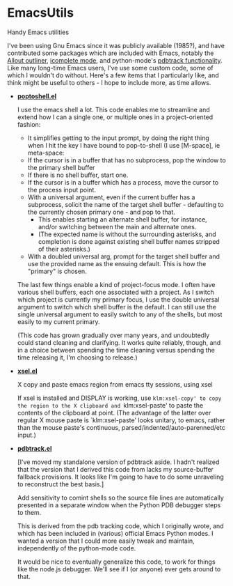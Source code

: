EmacsUtils
==========

Handy Emacs utilities

I've been using Gnu Emacs since it was publicly available (1985?), and have contributed some packages which are included with Emacs, notably the [Allout outliner](http://myriadicity.net/software-and-systems/craft/emacs-allout), [icomplete mode](http://www.emacswiki.org/emacs/IcompleteMode), and python-mode's [pdbtrack functionality](http://myriadicity.net/software-and-systems/craft/crafty-hacks#section-1). Like many long-time Emacs users, I've use some custom code, some of which I wouldn't do without. Here's a few items that I particularly like, and think might be useful to others - I hope to include more, as time allows.

* **[poptoshell.el](./poptoshell.el)**

  I use the emacs shell a lot. This code enables me to streamline and
  extend how I can a single one, or multiple ones in a project-oriented
  fashion:

  * It simplifies getting to the input prompt, by doing the right thing when
    I hit the key I have bound to pop-to-shell (I use [M-space], ie
    meta-space:
  * If the cursor is in a buffer that has no subprocess, pop the window to
    the primary shell buffer
  * If there is no shell buffer, start one.
  * If the cursor is in a buffer which has a process, move the cursor to
    the process input point.
  * With a universal argument, even if the current buffer has a subprocess,
    solicit the name of the target shell buffer - defaulting to the currently
    chosen primary one - and pop to that.
    * This enables starting an alternate shell buffer, for instance, and/or
      switching between the main and alternate ones.
    * (The expected name is without the surrounding asterisks, and
      completion is done against existing shell buffer names stripped of
      their asterisks.)
  * With a doubled universal arg, prompt for the target shell buffer and
    use the provided name as the ensuing default. This is how the "primary"
    is chosen.

  The last few things enable a kind of project-focus mode.  I often have
  various shell buffers, each one associated with a project. As I switch
  which project is currently my primary focus, I use the double universal
  argument to switch which shell buffer is the default. I can still use the
  single universal argument to easily switch to any of the shells, but most
  easily to my current primary.

  (This code has grown gradually over many years, and undoubtedly could stand
  cleaning and clarifying. It works quite reliably, though, and in a choice
  between spending the time cleaning versus spending the time releasing it, I'm
  choosing to release.)

* **[xsel.el](./xsel.el)**

  X copy and paste emacs region from emacs tty sessions, using xsel

  If xsel is installed and DISPLAY is working, use `klm:xsel-copy' to copy
  the region to the X clipboard and `klm:xsel-paste' to paste the contents
  of the clipboard at point. (The advantage of the latter over regular X
  mouse paste is `klm:xsel-paste' looks unitary, to emacs, rather than
  the mouse paste's continuous, parsed/indented/auto-parenned/etc input.)

* **[pdbtrack.el](./pdbtrack.el)**

  [I've moved my standalone version of pdbtrack aside. I hadn't realized 
  that the version that I derived this code from lacks my source-buffer 
  fallback provisions. It looks like I'm going to have to do some
  unraveling to reconstruct the best basis.]

  Add sensitivity to comint shells so the source file lines are automatically
  presented in a separate window when the Python PDB debugger steps to them.

  This is derived from the pdb tracking code, which I originally wrote, and
  which has been included in (various) official Emacs Python modes. I wanted
  a version that I could more easily tweak and maintain, independently of
  the python-mode code.

  It would be nice to eventually generalize this code, to work for things
  like the node.js debugger. We'll see if I (or anyone) ever gets around to
  that.
